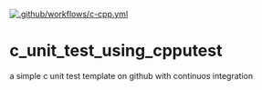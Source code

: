 [![.github/workflows/c-cpp.yml](https://github.com/biojimc/c_unit_test_using_cpputest/actions/workflows/c-cpp.yml/badge.svg)](https://github.com/biojimc/c_unit_test_using_cpputest/actions/workflows/c-cpp.yml)

# c_unit_test_using_cpputest
a simple c unit test template on github with continuos integration
